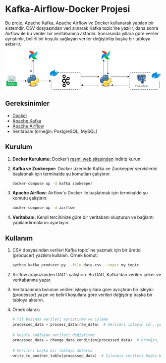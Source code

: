 # Kafka-Airflow-Docker Projesi

Bu proje, Apache Kafka, Apache Airflow ve Docker kullanarak yapılan bir sistemdir. CSV dosyasından veri alınarak Kafka topic'ine yazılır, daha sonra Airflow ile bu veriler bir veritabanına aktarılır. Sonrasında yıllara göre veriler ayrıştırılır, belirli bir koşulu sağlayan veriler değiştirilip başka bir tabloya aktarılır.

![Pipeline](images/proje_akis.drawio.png)

## Gereksinimler

- [Docker](https://www.docker.com/)
- [Apache Kafka](https://kafka.apache.org/)
- [Apache Airflow](https://airflow.apache.org/)
- Veritabanı (örneğin: PostgreSQL, MySQL)

## Kurulum

1. **Docker Kurulumu:** Docker'ı [resmi web sitesinden](https://www.docker.com/products/docker-desktop) indirip kurun.

2. **Kafka ve Zookeeper:** Docker üzerinde Kafka ve Zookeeper servislerini başlatmak için terminalde şu komutları çalıştırın:

    ```bash
    docker-compose up -d kafka zookeeper
    ```

3. **Apache Airflow:** Airflow'u Docker ile başlatmak için terminalde şu komutu çalıştırın:

    ```bash
    docker-compose up -d airflow
    ```

4. **Veritabanı:** Kendi tercihinize göre bir veritabanı oluşturun ve bağlantı yapılandırmalarını ayarlayın.

## Kullanım

1. CSV dosyasından verileri Kafka topic'ine yazmak için bir üretici (producer) yazılımı kullanın. Örnek komut:

    ```bash
    python kafka_producer.py --file data.csv --topic my_topic
    ```

2. Airflow arayüzünden DAG'ı çalıştırın. Bu DAG, Kafka'dan verileri çeker ve veritabanına yazar.

3. Veritabanında bulunan verileri işleyip yıllara göre ayrıştıran bir işleyici (processor) yazın ve belirli koşullara göre verileri değiştirip başka bir tabloya aktarın.

4. Örnek olarak:

    ```python
    # Yıl bazında verileri ayrıştırma ve işleme
    processed_data = process_data(raw_data)  # Verileri işleyin (ör. yıllara göre ayrıştırın)

    # Koşulu sağlayan verileri değiştirme
    processed_data = change_data_condition(processed_data)  # Örneğin, visitor < 1000 olanları değiştirin

    # Verileri başka bir tabloya aktarma
    write_to_another_table(processed_data)  # İşlenmiş verileri başka bir tabloya aktarın
    ```
